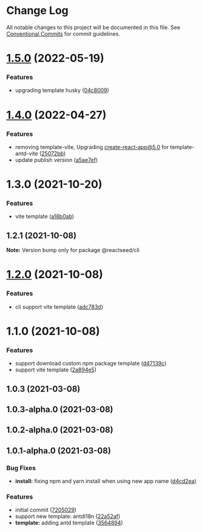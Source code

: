 # Change Log

All notable changes to this project will be documented in this file.
See [Conventional Commits](https://conventionalcommits.org) for commit guidelines.

# [1.5.0](https://github.com/reactseed/reactseed/compare/@reactseed/cli@1.4.0...@reactseed/cli@1.5.0) (2022-05-19)


### Features

* upgrading template husky ([04c8009](https://github.com/reactseed/reactseed/commit/04c8009bdc306570b4d377c32b4bf3ac6a7b404d))





# [1.4.0](https://github.com/reactseed/reactseed/compare/@reactseed/cli@1.3.0...@reactseed/cli@1.4.0) (2022-04-27)


### Features

* removing template-vite, Upgrading create-react-app@5.0 for template-antd-vite ([25072bb](https://github.com/reactseed/reactseed/commit/25072bbf403ad5bab74fd31dfdc380ba5013cf87))
* update publish version ([a5ae7ef](https://github.com/reactseed/reactseed/commit/a5ae7ef9dfe0f0270e2dd8c81ce4be317d4918ec))





# 1.3.0 (2021-10-20)


### Features

* vite template ([a18b0ab](https://github.com/reactseed/reactseed/commit/a18b0ab60fa40375f66ac6d7f374e79d92904668))





## 1.2.1 (2021-10-08)

**Note:** Version bump only for package @reactseed/cli





# [1.2.0](https://github.com/reactseed/reactseed/compare/@reactseed/cli@1.1.0...@reactseed/cli@1.2.0) (2021-10-08)


### Features

* cli support vite template ([adc783d](https://github.com/reactseed/reactseed/commit/adc783d906558cd438b2512c98a00e694c83bffa))





# 1.1.0 (2021-10-08)


### Features

* support download custom npm package template ([d47139c](https://github.com/reactseed/reactseed/commit/d47139ce2eaf96604fdab22916a1b11a076bb67c))
* support vite template ([2a894e5](https://github.com/reactseed/reactseed/commit/2a894e5630763879b2c939356c420f12e7404215))



## 1.0.3 (2021-03-08)



## 1.0.3-alpha.0 (2021-03-08)



## 1.0.2-alpha.0 (2021-03-08)



## 1.0.1-alpha.0 (2021-03-08)


### Bug Fixes

* **install:** fixing npm and yarn install when using new app name ([d4cd2ea](https://github.com/reactseed/reactseed/commit/d4cd2ea64ec8ee90eb4f98201ad379182c5ad34e))


### Features

* initial commit ([7205029](https://github.com/reactseed/reactseed/commit/720502968803bb8ef028a6e739a376a580306f10))
* support new template: antdI18n ([22a52af](https://github.com/reactseed/reactseed/commit/22a52afbebf7ac98e8b07b1f4e901473acaf8141))
* **template:** adding antd template ([3564894](https://github.com/reactseed/reactseed/commit/3564894286dbbbdc6c84fc968623b5ddd0b3d065))
